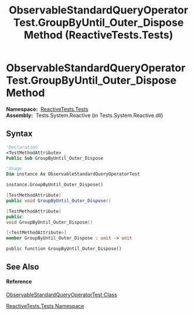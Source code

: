 ﻿---
title: ObservableStandardQueryOperatorTest.GroupByUntil_Outer_Dispose Method  (ReactiveTests.Tests)
TOCTitle: GroupByUntil_Outer_Dispose Method
ms:assetid: M:ReactiveTests.Tests.ObservableStandardQueryOperatorTest.GroupByUntil_Outer_Dispose
ms:mtpsurl: https://msdn.microsoft.com/en-us/library/reactivetests.tests.observablestandardqueryoperatortest.groupbyuntil_outer_dispose(v=VS.103)
ms:contentKeyID: 36620810
ms.date: 06/28/2011
mtps_version: v=VS.103
f1_keywords:
- ReactiveTests.Tests.ObservableStandardQueryOperatorTest.GroupByUntil_Outer_Dispose
dev_langs:
- CSharp
- JScript
- VB
- FSharp
- c++
---

# ObservableStandardQueryOperatorTest.GroupByUntil\_Outer\_Dispose Method

**Namespace:**  [ReactiveTests.Tests](hh289046\(v=vs.103\).md)  
**Assembly:**  Tests.System.Reactive (in Tests.System.Reactive.dll)

## Syntax

``` vb
'Declaration
<TestMethodAttribute> _
Public Sub GroupByUntil_Outer_Dispose
```

``` vb
'Usage
Dim instance As ObservableStandardQueryOperatorTest

instance.GroupByUntil_Outer_Dispose()
```

``` csharp
[TestMethodAttribute]
public void GroupByUntil_Outer_Dispose()
```

``` c++
[TestMethodAttribute]
public:
void GroupByUntil_Outer_Dispose()
```

``` fsharp
[<TestMethodAttribute>]
member GroupByUntil_Outer_Dispose : unit -> unit 
```

``` jscript
public function GroupByUntil_Outer_Dispose()
```

## See Also

#### Reference

[ObservableStandardQueryOperatorTest Class](hh288944\(v=vs.103\).md)

[ReactiveTests.Tests Namespace](hh289046\(v=vs.103\).md)

